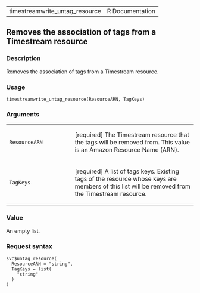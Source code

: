 <table style="width: 100%;">
<tbody>
<tr class="odd">
<td>timestreamwrite_untag_resource</td>
<td style="text-align: right;">R Documentation</td>
</tr>
</tbody>
</table>

## Removes the association of tags from a Timestream resource

### Description

Removes the association of tags from a Timestream resource.

### Usage

    timestreamwrite_untag_resource(ResourceARN, TagKeys)

### Arguments

<table>
<colgroup>
<col style="width: 35%" />
<col style="width: 65%" />
</colgroup>
<tbody>
<tr class="odd">
<td><code
id="timestreamwrite_untag_resource_:_ResourceARN">ResourceARN</code></td>
<td><p>[required] The Timestream resource that the tags will be removed
from. This value is an Amazon Resource Name (ARN).</p></td>
</tr>
<tr class="even">
<td><code
id="timestreamwrite_untag_resource_:_TagKeys">TagKeys</code></td>
<td><p>[required] A list of tags keys. Existing tags of the resource
whose keys are members of this list will be removed from the Timestream
resource.</p></td>
</tr>
</tbody>
</table>

### Value

An empty list.

### Request syntax

    svc$untag_resource(
      ResourceARN = "string",
      TagKeys = list(
        "string"
      )
    )
